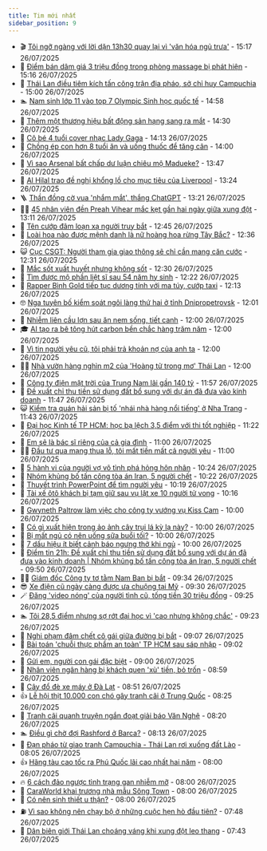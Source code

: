 ```yaml
---
title: Tim mới nhất
sidebar_position: 9
---
```


<!-- vnexpress-tin-moi-nhat:START -->
- 🎬 [Tôi ngỡ ngàng với lời dặn 13h30 quay lại vì &#39;văn hóa ngủ trưa&#39;](https://vnexpress.net/toi-ngo-ngang-voi-loi-dan-13h30-quay-lai-vi-van-hoa-ngu-trua-4919264.html) - 15:17 26/07/2025
- 🐎 [Điểm bán dâm giá 3 triệu đồng trong phòng massage bị phát hiện](https://vnexpress.net/diem-ban-dam-gia-3-trieu-dong-trong-phong-massage-bi-phat-hien-4919317.html) - 15:16 26/07/2025
- 🦍 [Thái Lan điều tiêm kích tấn công trận địa pháo, sở chỉ huy Campuchia](https://vnexpress.net/thai-lan-dieu-tiem-kich-tan-cong-tran-dia-phao-so-chi-huy-campuchia-4919318.html) - 15:00 26/07/2025
- 🏊 [Nam sinh lớp 11 vào top 7 Olympic Sinh học quốc tế](https://vnexpress.net/nam-sinh-lop-11-vao-top-7-olympic-sinh-hoc-quoc-te-4919323.html) - 14:58 26/07/2025
- 🎊 [Thêm một thương hiệu bất động sản hạng sang ra mắt](https://vnexpress.net/them-mot-thuong-hieu-bat-dong-san-hang-sang-ra-mat-4919320.html) - 14:30 26/07/2025
- 🎃 [Cô bé 4 tuổi cover nhạc Lady Gaga](https://vnexpress.net/co-be-4-tuoi-cover-nhac-lady-gaga-4919170.html) - 14:13 26/07/2025
- 🧰 [Chồng ép con hơn 8 tuổi ăn và uống thuốc để tăng cân](https://vnexpress.net/chong-ep-con-hon-8-tuoi-an-va-uong-thuoc-de-tang-can-4918994.html) - 14:00 26/07/2025
- 🔭 [Vì sao Arsenal bất chấp dư luận chiêu mộ Madueke?](https://vnexpress.net/vi-sao-arsenal-bat-chap-du-luan-chieu-mo-madueke-4918313.html) - 13:47 26/07/2025
- 🫶 [Al Hilal trao đề nghị khổng lồ cho mục tiêu của Liverpool](https://vnexpress.net/al-hilal-trao-de-nghi-khong-lo-cho-muc-tieu-cua-liverpool-4919213.html) - 13:24 26/07/2025
- 🪜 [Thần đồng cờ vua &#39;nhắm mắt&#39;, thắng ChatGPT](https://vnexpress.net/than-dong-co-vua-nham-mat-thang-chatgpt-4919292.html) - 13:21 26/07/2025
- 👨‍🏫 [45 nhân viên đền Preah Vihear mắc kẹt gần hai ngày giữa xung đột](https://vnexpress.net/45-nhan-vien-den-preah-vihear-mac-ket-gan-hai-ngay-giua-xung-dot-4919311.html) - 13:11 26/07/2025
- 🎊 [Tên cướp đâm loạn xạ người truy bắt](https://vnexpress.net/ten-cuop-dam-loan-xa-nguoi-truy-bat-4919314.html) - 12:45 26/07/2025
- 🎊 [Loài hoa nào được mệnh danh là nữ hoàng hoa rừng Tây Bắc?](https://vnexpress.net/loai-hoa-nao-duoc-menh-danh-la-nu-hoang-hoa-rung-tay-bac-4919302.html) - 12:36 26/07/2025
- 😺 [Cục CSGT: Người tham gia giao thông sẽ chỉ cần mang căn cước](https://vnexpress.net/cuc-csgt-nguoi-tham-gia-giao-thong-se-chi-can-mang-can-cuoc-4919315.html) - 12:31 26/07/2025
- 🐘 [Mắc sốt xuất huyết nhưng không sốt](https://vnexpress.net/mac-sot-xuat-huyet-nhung-khong-sot-4919306.html) - 12:30 26/07/2025
- 🌁 [Tìm được mộ phần liệt sĩ sau 54 năm hy sinh](https://vnexpress.net/tim-duoc-mo-phan-liet-si-sau-54-nam-hy-sinh-4919313.html) - 12:22 26/07/2025
- 🐲 [Rapper Bình Gold tiếp tục dương tính với ma túy, cướp taxi](https://vnexpress.net/rapper-binh-gold-tiep-tuc-duong-tinh-voi-ma-tuy-lai-cuop-taxi-4919259.html) - 12:13 26/07/2025
- 🤓 [Nga tuyên bố kiểm soát ngôi làng thứ hai ở tỉnh Dnipropetrovsk](https://vnexpress.net/nga-tuyen-bo-kiem-soat-ngoi-lang-thu-hai-o-tinh-dnipropetrovsk-4919305.html) - 12:01 26/07/2025
- 💪 [Nhiễm liên cầu lợn sau ăn nem sống, tiết canh](https://vnexpress.net/nhiem-lien-cau-lon-sau-an-nem-song-tiet-canh-4919195.html) - 12:00 26/07/2025
- 🎓 [AI tạo ra bê tông hút carbon bền chắc hàng trăm năm](https://vnexpress.net/ai-tao-ra-be-tong-hut-carbon-ben-chac-hang-tram-nam-4919118.html) - 12:00 26/07/2025
- 🫣 [Vì tin người yêu cũ, tôi phải trả khoản nợ của anh ta](https://vnexpress.net/vi-tin-nguoi-yeu-cu-toi-phai-tra-khoan-no-cua-anh-ta-4918538.html) - 12:00 26/07/2025
- 🧑‍💻 [Nhà vườn hàng nghìn m2 của &#39;Hoàng tử trong mơ&#39; Thái Lan](https://vnexpress.net/nha-vuon-hang-nghin-m2-cua-hoang-tu-trong-mo-thai-lan-4919082.html) - 12:00 26/07/2025
- 🐲 [Công ty điện mặt trời của Trung Nam lãi gần 140 tỷ](https://vnexpress.net/cong-ty-dien-mat-troi-cua-trung-nam-lai-gan-140-ty-4919312.html) - 11:57 26/07/2025
- 🌝 [Đề xuất chỉ thu tiền sử dụng đất bổ sung với dự án đã đưa vào kinh doanh](https://vnexpress.net/de-xuat-chi-thu-tien-su-dung-dat-bo-sung-voi-du-an-da-dua-vao-kinh-doanh-4919282.html) - 11:47 26/07/2025
- 😺 [Kiểm tra quán hải sản bị tố &#39;nhái nhà hàng nổi tiếng&#39; ở Nha Trang](https://vnexpress.net/kiem-tra-quan-hai-san-bi-to-nhai-nha-hang-noi-tieng-o-nha-trang-4919297.html) - 11:43 26/07/2025
- 🐎 [Đại học Kinh tế TP HCM: học bạ lệch 3,5 điểm với thi tốt nghiệp](https://vnexpress.net/cong-thuc-quy-doi-diem-chuan-cua-dai-hoc-kinh-te-tp-hcm-2025-4919301.html) - 11:22 26/07/2025
- 🎡 [Em sẽ là bác sĩ riêng của cả gia đình](https://vnexpress.net/em-se-la-bac-si-rieng-cua-ca-gia-dinh-4919133.html) - 11:00 26/07/2025
- 👨‍🏫 [Đầu tư qua mạng thua lỗ, tôi mất tiền mất cả người yêu](https://vnexpress.net/dau-tu-qua-mang-thua-lo-toi-mat-tien-mat-ca-nguoi-yeu-4918991.html) - 11:00 26/07/2025
- 🦆 [5 hành vi của người vợ vô tình phá hỏng hôn nhân](https://vnexpress.net/5-hanh-vi-cua-nguoi-vo-vo-tinh-pha-hong-hon-nhan-4919268.html) - 10:24 26/07/2025
- 🚦 [Nhóm khủng bố tấn công tòa án Iran, 5 người chết](https://vnexpress.net/nhom-khung-bo-tan-cong-toa-an-iran-5-nguoi-chet-4919253.html) - 10:22 26/07/2025
- 💫 [Thuyết trình PowerPoint để tìm người yêu](https://vnexpress.net/thuyet-trinh-powerpoint-de-tim-nguoi-yeu-4919281.html) - 10:19 26/07/2025
- 🎉 [Tài xế ôtô khách bị tạm giữ sau vụ lật xe 10 người tử vong](https://vnexpress.net/tai-xe-oto-khach-bi-tam-giu-sau-vu-lat-xe-10-nguoi-tu-vong-4918948.html) - 10:16 26/07/2025
- 🌋 [Gwyneth Paltrow làm việc cho công ty vướng vụ Kiss Cam](https://vnexpress.net/gwyneth-paltrow-lam-viec-cho-cong-ty-vuong-vu-kiss-cam-4919218.html) - 10:00 26/07/2025
- 🤖 [Có gì xuất hiện trong ảo ảnh cây trụi lá kỳ lạ này?](https://vnexpress.net/co-gi-xuat-hien-trong-ao-anh-cay-trui-la-ky-la-nay-4917820.html) - 10:00 26/07/2025
- 🦏 [Bị mất ngủ có nên uống sữa buổi tối?](https://vnexpress.net/bi-mat-ngu-co-nen-uong-sua-buoi-toi-4919257.html) - 10:00 26/07/2025
- 🦩 [7 dấu hiệu ít biết cảnh báo ngưng thở khi ngủ](https://vnexpress.net/7-dau-hieu-it-biet-canh-bao-ngung-tho-khi-ngu-4919164.html) - 10:00 26/07/2025
- 👺 [Điểm tin 21h: Đề xuất chỉ thu tiền sử dụng đất bổ sung với dự án đã đưa vào kinh doanh | Nhóm khủng bố tấn công tòa án Iran, 5 người chết](https://vnexpress.net/diem-tin-21h-de-xuat-chi-thu-tien-su-dung-dat-bo-sung-voi-du-an-da-dua-vao-kinh-doanh-nhom-khung-bo-tan-cong-toa-an-iran-5-nguoi-chet-4919296.html) - 09:50 26/07/2025
- 🧑‍🏫 [Giám đốc Công ty tơ tằm Nam Ban bị bắt](https://vnexpress.net/giam-doc-cong-ty-to-tam-nam-ban-bi-bat-4919291.html) - 09:34 26/07/2025
- 😎 [Xe điện cũ ngày càng được ưa chuộng tại Mỹ](https://vnexpress.net/xe-dien-cu-ngay-cang-duoc-ua-chuong-tai-my-4919020.html) - 09:30 26/07/2025
- 🪄 [Đăng &#39;video nóng&#39; của người tình cũ, tống tiền 30 triệu đồng](https://vnexpress.net/dang-video-nong-cua-nguoi-tinh-cu-tong-tien-30-trieu-dong-4919283.html) - 09:25 26/07/2025
- 🏊 [Tôi 28,5 điểm nhưng sợ rớt đại học vì &#39;cao nhưng không chắc&#39;](https://vnexpress.net/toi-28-5-diem-nhung-so-rot-dai-hoc-vi-cao-nhung-khong-chac-4919192.html) - 09:23 26/07/2025
- 💃 [Nghi phạm đâm chết cô gái giữa đường bị bắt](https://vnexpress.net/nghi-pham-dam-chet-co-gai-giua-duong-bi-bat-4919269.html) - 09:07 26/07/2025
- 🦆 [Bài toán &#39;chuỗi thực phẩm an toàn&#39; TP HCM sau sáp nhập](https://vnexpress.net/bai-toan-chuoi-thuc-pham-an-toan-tp-hcm-sau-sap-nhap-4919251.html) - 09:02 26/07/2025
- 🎊 [Gửi em, người con gái đặc biệt](https://vnexpress.net/gui-em-nguoi-con-gai-dac-biet-4919132.html) - 09:00 26/07/2025
- 👺 [Nhân viên ngân hàng bị khách quen &#39;xù&#39; tiền, bỏ trốn](https://vnexpress.net/nhan-vien-ngan-hang-bi-khach-quen-xu-tien-bo-tron-4919273.html) - 08:59 26/07/2025
- 🎡 [Cây đổ đè xe máy ở Đà Lạt](https://vnexpress.net/cay-do-de-xe-may-o-da-lat-4919275.html) - 08:51 26/07/2025
- 👍 [Lễ hội thịt 10.000 con chó gây tranh cãi ở Trung Quốc](https://vnexpress.net/le-hoi-thit-10-000-con-cho-gay-tranh-cai-o-trung-quoc-4919038.html) - 08:25 26/07/2025
- 🐎 [Tranh cãi quanh truyện ngắn đoạt giải báo Văn Nghệ](https://vnexpress.net/tranh-cai-quanh-truyen-ngan-doat-giai-bao-van-nghe-4918978.html) - 08:20 26/07/2025
- 🏊 [Điều gì chờ đợi Rashford ở Barca?](https://vnexpress.net/dieu-gi-cho-doi-rashford-o-barca-4919256.html) - 08:13 26/07/2025
- 🦩 [Đạn pháo từ giao tranh Campuchia - Thái Lan rơi xuống đất Lào](https://vnexpress.net/dan-phao-tu-giao-tranh-campuchia-thai-lan-roi-xuong-dat-lao-4919254.html) - 08:05 26/07/2025
- 👍 [Hãng tàu cao tốc ra Phú Quốc lãi cao nhất hai năm](https://vnexpress.net/hang-tau-cao-toc-ra-phu-quoc-lai-cao-nhat-hai-nam-4919262.html) - 08:00 26/07/2025
- 🔥 [6 cách đảo ngược tình trạng gan nhiễm mỡ](https://vnexpress.net/6-cach-dao-nguoc-tinh-trang-gan-nhiem-mo-4917146.html) - 08:00 26/07/2025
- 💄 [CaraWorld khai trương nhà mẫu Sông Town](https://vnexpress.net/caraworld-khai-truong-nha-mau-song-town-4919247.html) - 08:00 26/07/2025
- 🤡 [Có nên sinh thiết u thận?](https://vnexpress.net/co-nen-sinh-thiet-u-than-4919245.html) - 08:00 26/07/2025
- ⛽️ [Vì sao không nên chạy bộ ở những cuộc hẹn hò đầu tiên?](https://vnexpress.net/vi-sao-khong-nen-chay-bo-o-nhung-cuoc-hen-ho-dau-tien-4915243.html) - 07:48 26/07/2025
- 🚀 [Dân biên giới Thái Lan choáng váng khi xung đột leo thang](https://vnexpress.net/dan-bien-gioi-thai-lan-choang-vang-khi-xung-dot-leo-thang-4919232.html) - 07:43 26/07/2025<!-- vnexpress-tin-moi-nhat:END -->
